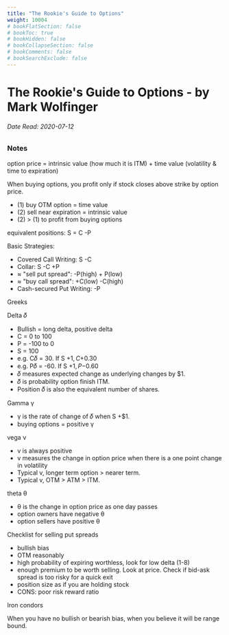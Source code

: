 ```yaml
---
title: "The Rookie's Guide to Options"
weight: 10004
# bookFlatSection: false
# bookToc: true
# bookHidden: false
# bookCollapseSection: false
# bookComments: false
# bookSearchExclude: false
---
```


# The Rookie's Guide to Options - by Mark Wolfinger

###### Date Read: 2020-07-12

### Notes

option price = intrinsic value (how much it is ITM) + time value (volatility & time to expiration)

When buying options, you profit only if stock closes above strike by option price.

- (1) buy OTM option = time value
- (2) sell near expiration = intrinsic value
- (2) > (1) to profit from buying options

equivalent positions: S = C -P

Basic Strategies:
- Covered Call Writing: S -C
- Collar: S -C +P
- ≈ "sell put spread": -P(high) + P(low)
- ≈ "buy call spread": +C(low) -C(high)
- Cash-secured Put Writing: -P

Greeks

Delta 𝛿

- Bullish = long delta, positive delta
- C = 0 to 100
- P = -100 to 0
- S = 100
- e.g. C𝛿 = 30. If S +$1, C +$0.30
- e.g. P𝛿 = -60. If S +$1, P -$0.60
- 𝛿 measures expected change as underlying changes by $1.
- 𝛿 is probability option finish ITM.
- Position 𝛿 is also the equivalent number of shares.

Gamma γ
- γ is the rate of change of 𝛿 when S +$1.
- buying options = positive γ

vega ν
- v is always positive
- v measures the change in option price when there is a one point change in volatility
- Typical v, longer term option > nearer term.
- Typical v, OTM > ATM > ITM.

theta θ
- θ is the change in option price as one day passes
- option owners have negative θ
- option sellers have positive θ

Checklist for selling put spreads
- bullish bias
- OTM reasonably
- high probability of expiring worthless, look for low delta (1-8)
- enough premium to be worth selling. Look at price. Check if bid-ask spread is too risky for a quick exit
- position size as if you are holding stock
- CONS: poor risk reward ratio

Iron condors

When you have no bullish or bearish bias, when you believe it will be range bound.
